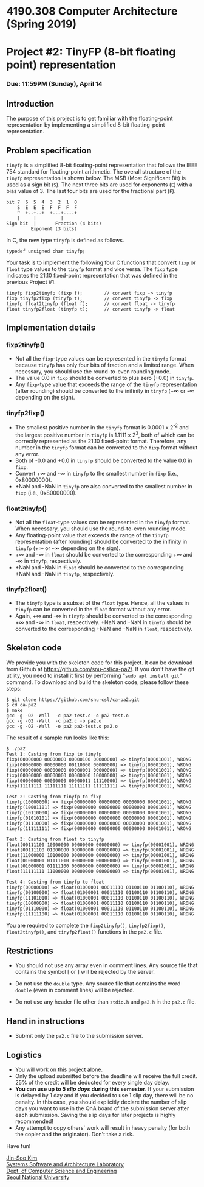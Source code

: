 # 4190.308 Computer Architecture (Spring 2019)
# Project #2: TinyFP (8-bit floating point) representation
### Due: 11:59PM (Sunday), April 14


## Introduction

The purpose of this project is to get familiar with the floating-point representation by implementing a simplified 8-bit floating-point representation.

## Problem specification

`tinyfp` is a simplified 8-bit floating-point representation that follows the IEEE 754 standard for floating-point arithmetic. The overall structure of the `tinyfp` representation is shown below. The MSB (Most Significant Bit) is used as a sign bit (`S`). The next three bits are used for exponents (`E`) with a bias value of 3. The last four bits are used for the fractional part (`F`).

```
bit 7  6  5  4  3  2  1  0
    S  E  E  E  F  F  F  F
    ^  +--+--+  +---+----+
    |     |         |                       
Sign bit  |       Fraction (4 bits)
         Exponent (3 bits)                   
```

In C, the new type `tinyfp` is defined as follows.

```
typedef unsigned char tinyfp;
```

Your task is to implement the following four C functions that convert `fixp` or `float` type values to the `tinyfp` format and vice versa. The `fixp` type indicates the 21.10 fixed-point representation that was defined in the previous Project #1.

```
tinyfp fixp2tinyfp (fixp f);        // convert fixp -> tinyfp
fixp tinyfp2fixp (tinyfp t);        // convert tinyfp -> fixp
tinyfp float2tinyfp (float f);      // convert float -> tinyfp
float tinyfp2float (tinyfp t);      // convert tinyfp -> float
```

## Implementation details

### fixp2tinyfp()

 * Not all the `fixp`-type values can be represented in the `tinyfp` format because `tinyfp` has only four bits of fraction and a limited range. When necessary, you should use the round-to-even rounding mode.
 * The value 0.0 in `fixp` should be converted to plus zero (+0.0) in `tinyfp`.
 * Any `fixp`-type value that exceeds the range of the `tinyfp` representation (after rounding) should be converted to the inifinity in `tinyfp` (+&infin; or -&infin; depending on the sign).

### tinyfp2fixp()
 * The smallest positive number in the `tinyfp` format is 0.0001 x 2<sup>-2</sup> and the largest positive number in `tinyfp` is 1.1111 x 2<sup>3</sup>, both of which can be correctly represented as the 21.10 fixed-point format. Therefore, any number in the `tinyfp` format can be converted to the `fixp` format without any error.
 * Both of -0.0 and +0.0 in `tinyfp` should be converted to the value 0.0 in `fixp`.
 * Convert +&infin; and -&infin; in `tinyfp` to the smallest number in `fixp` (i.e., 0x80000000).
 * +NaN and -NaN in `tinyfp` are also converted to the smallest number in `fixp` (i.e., 0x80000000).

### float2tinyfp()
 * Not all the `float`-type values can be represented in the `tinyfp` format. When necessary, you should use the round-to-even rounding mode.
 * Any floating-point value that exceeds the range of the `tinyfp` representation (after rounding) should be converted to the inifinity in `tinyfp` (+&infin; or -&infin; depending on the sign).
 * +&infin; and -&infin; in `float` should be converted to the corresponding +&infin; and -&infin; in `tinyfp`, respectively.
 * +NaN and -NaN in `float` should be converted to the corresponding +NaN and -NaN in `tinyfp`, respectively.

### tinyfp2float()
 * The `tinyfp` type is a subset of the `float` type. Hence, all the values in `tinyfp` can be converted in the `float` format without any error.
 * Again, +&infin; and -&infin; in `tinyfp` should be converted to the corresponding +&infin; and -&infin; in `float`, respectively. +NaN and -NaN in `tinyfp` should be converted to the corresponding +NaN and -NaN in `float`, respectively.


## Skeleton code

We provide you with the skeleton code for this project. It can be download from Github at https://github.com/snu-csl/ca-pa2/. If you don't have the git utility, you need to install it first by performing "`sudo apt install git`" command. To download and build the skeleton code, please follow these steps:

```
$ git clone https://github.com/snu-csl/ca-pa2.git
$ cd ca-pa2
$ make
gcc -g -O2 -Wall  -c pa2-test.c -o pa2-test.o
gcc -g -O2 -Wall  -c pa2.c -o pa2.o
gcc -g -O2 -Wall  -o pa2 pa2-test.o pa2.o
```

The result of a sample run looks like this:

```
$ ./pa2
Test 1: Casting from fixp to tinyfp
fixp(00000000 00000000 00000100 00000000) => tinyfp(00001001), WRONG
fixp(00000000 00000000 00110000 00000000) => tinyfp(00001001), WRONG
fixp(00000000 00000000 00000001 00000000) => tinyfp(00001001), WRONG
fixp(00000000 00000000 00000000 10000000) => tinyfp(00001001), WRONG
fixp(00000000 00000000 00000011 11110000) => tinyfp(00001001), WRONG
fixp(11111111 11111111 11111111 11111111) => tinyfp(00001001), WRONG

Test 2: Casting from tinyfp to fixp
tinyfp(10000000) => fixp(00000000 00000000 00000000 00001001), WRONG
tinyfp(10001101) => fixp(00000000 00000000 00000000 00001001), WRONG
tinyfp(10110000) => fixp(00000000 00000000 00000000 00001001), WRONG
tinyfp(01010101) => fixp(00000000 00000000 00000000 00001001), WRONG
tinyfp(01110000) => fixp(00000000 00000000 00000000 00001001), WRONG
tinyfp(11111111) => fixp(00000000 00000000 00000000 00001001), WRONG

Test 3: Casting from float to tinyfp
float(00111100 10000000 00000000 00000000) => tinyfp(00001001), WRONG
float(00111100 01000000 00000000 00000000) => tinyfp(00001001), WRONG
float(11000000 10100000 00000000 00000000) => tinyfp(00001001), WRONG
float(01000001 01111010 00000000 00000000) => tinyfp(00001001), WRONG
float(01000001 01111100 00000000 00000000) => tinyfp(00001001), WRONG
float(11111111 11000000 00000000 00000000) => tinyfp(00001001), WRONG

Test 4: Casting from tinyfp to float
tinyfp(00000010) => float(01000001 00011110 01100110 01100110), WRONG
tinyfp(00100000) => float(01000001 00011110 01100110 01100110), WRONG
tinyfp(11101010) => float(01000001 00011110 01100110 01100110), WRONG
tinyfp(10000000) => float(01000001 00011110 01100110 01100110), WRONG
tinyfp(01110000) => float(01000001 00011110 01100110 01100110), WRONG
tinyfp(11111100) => float(01000001 00011110 01100110 01100110), WRONG
```

You are required to complete the `fixp2tinyfp()`, `tinyfp2fixp()`, `float2tinyfp()`, and `tinyfp2float()` functions in the `pa2.c` file.


## Restrictions

* You should not use any array even in comment lines. Any source file that contains the symbol [ or ] will be rejected by the server.

* Do not use the `double` type. Any source file that contains the word `double` (even in comment lines) will be rejected.

* Do not use any header file other than `stdio.h` and `pa2.h` in the `pa2.c` file.



## Hand in instructions

* Submit only the `pa2.c` file to the submission server.

## Logistics

* You will work on this project alone.
* Only the upload submitted before the deadline will receive the full credit. 25% of the credit will be deducted for every single day delay.
* __You can use up to 5 _slip days_ during this semester__. If your submission is delayed by 1 day and if you decided to use 1 slip day, there will be no penalty. In this case, you should explicitly declare the number of slip days you want to use in the QnA board of the submission server after each submission. Saving the slip days for later projects is highly recommended!
* Any attempt to copy others' work will result in heavy penalty (for both the copier and the originator). Don't take a risk.

Have fun!

[Jin-Soo Kim](mailto:jinsoo.kim_AT_snu.ac.kr)  
[Systems Software and Architecture Laboratory](http://csl.snu.ac.kr)  
[Dept. of Computer Science and Engineering](http://cse.snu.ac.kr)  
[Seoul National University](http://www.snu.ac.kr)
